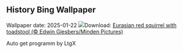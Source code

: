 ## History Bing Wallpaper
Wallpaper date: 2025-01-22
![](https://www.bing.com/th?id=OHR.DutchSquirrel_EN-CA8161264304_UHD.jpg&w=1000)Download: [Eurasian red squirrel with toadstool (© Edwin Giesbers/Minden Pictures)](https://www.bing.com/th?id=OHR.DutchSquirrel_EN-CA8161264304_UHD.jpg)

Auto get programm by LtgX
